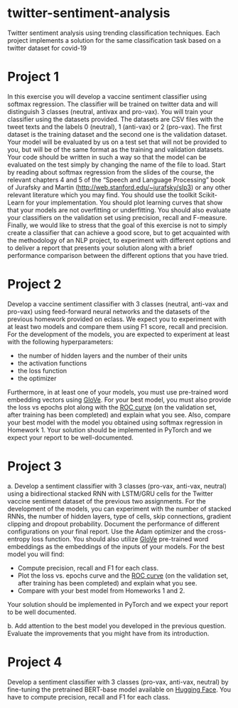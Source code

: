 # twitter-sentiment-analysis
Twitter sentiment analysis using trending classification techniques. Each project implements a solution for the same classification task based on a twitter dataset for covid-19

# Project 1
In this exercise you will develop a vaccine sentiment classifier using softmax regression.
The classifier will be trained on twitter data and will distinguish 3 classes (neutral, antivax and pro-vax). You will train your classifier using the datasets provided. The datasets are CSV files with the tweet texts and the labels 0
(neutral), 1 (anti-vax) or 2 (pro-vax). The first dataset is the training dataset and the
second one is the validation dataset. Your model will be evaluated by us on a test set that
will not be provided to you, but will be of the same format as the training and validation
datasets. Your code should be written in such a way so that the model can be evaluated
on the test simply by changing the name of the file to load.
Start by reading about softmax regression from the slides of the course, the relevant
chapters 4 and 5 of the “Speech and Language Processing” book of Jurafsky and Martin
(http://web.stanford.edu/~jurafsky/slp3) or any other relevant literature which
you may find. You should use the toolkit Scikit-Learn for your implementation. You should plot learning
curves that show that your models are not overfitting or underfitting. You should also
evaluate your classifiers on the validation set using precision, recall and F-measure.
Finally, we would like to stress that the goal of this exercise is not to simply create a
classifier that can achieve a good score, but to get acquainted with the methodology of an
NLP project, to experiment with different options and to deliver a report that presents
your solution along with a brief performance comparison between the different options
that you have tried.

# Project 2

Develop a vaccine sentiment classifier with 3 classes (neutral, anti-vax and pro-vax) using
feed-forward neural networks and the datasets of the previous homework provided on eclass. We expect you to experiment with at least two models and compare them using
F1 score, recall and precision. For the development of the models, you are expected to
experiment at least with the following hyperparameters:
* the number of hidden layers and the number of their units
* the activation functions
* the loss function
* the optimizer

Furthermore, in at least one of your models, you must use pre-trained word embedding
vectors using [GloVe](https://nlp.stanford.edu/projects/glove).
For your best model, you must also provide the loss vs epochs plot along with the [ROC curve](https://en.wikipedia.org/wiki/Receiver_operating_characteristic)
(on the validation set, after training has been completed) and explain what you see.
Also, compare your best model with the model you obtained using softmax regression in
Homework 1. Your solution should be implemented in PyTorch and we expect your report
to be well-documented.

# Project 3

a. Develop a sentiment classifier with 3 classes (pro-vax, anti-vax, neutral) using a bidirectional stacked RNN with LSTM/GRU cells for the Twitter vaccine sentiment dataset of
the previous two assignments. For the development of the models, you can experiment
with the number of stacked RNNs, the number of hidden layers, type of cells, skip connections, gradient clipping and dropout probability. Document the performance of different
configurations on your final report. Use the Adam optimizer and the cross-entropy loss
function. You should also utilize [GloVe](https://nlp.stanford.edu/projects/glove) pre-trained word embeddings as the embeddings
of the inputs of your models.
For the best model you will find:
* Compute precision, recall and F1 for each class.
* Plot the loss vs. epochs curve and the [ROC curve](https://en.wikipedia.org/wiki/Receiver_operating_characteristic) (on the validation set, after training
has been completed) and explain what you see.
* Compare with your best model from Homeworks 1 and 2.

Your solution should be implemented in PyTorch and we expect your report to be well
documented.

b. Add attention to the best model you developed in the previous question. Evaluate the
improvements that you might have from its introduction.

# Project 4

Develop a sentiment classifier with 3 classes (pro-vax, anti-vax, neutral) by fine-tuning the
pretrained BERT-base model available on [Hugging Face](https://huggingface.co/models). You have to compute precision, recall and F1 for each class.
